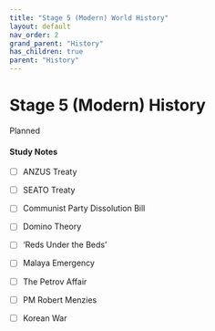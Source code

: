 ```yaml
---
title: "Stage 5 (Modern) World History"
layout: default
nav_order: 2
grand_parent: "History"
has_children: true
parent: "History"
---
```


# Stage 5 (Modern) History
<label class="label label-purple">Planned</label>

#### Study Notes

- [ ] ANZUS Treaty
- [ ] SEATO Treaty
- [ ] Communist Party Dissolution Bill
- [ ] Domino Theory
- [ ] ‘Reds Under the Beds’
- [ ] Malaya Emergency
- [ ] The Petrov Affair
- [ ] PM Robert Menzies
- [ ] Korean War

